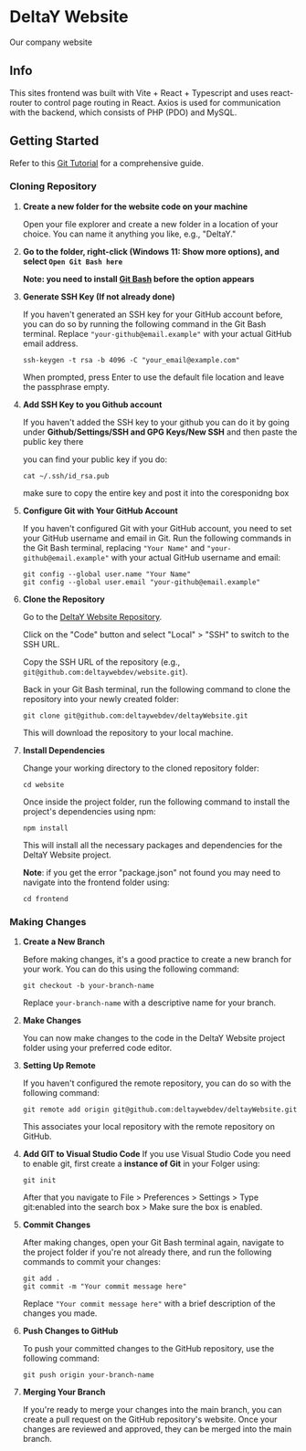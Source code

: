 # DeltaY Website
Our company website

## Info
This sites frontend was built with Vite + React + Typescript and uses react-router to control page routing in React.
Axios is used for communication with the backend, which consists of PHP (PDO) and MySQL.

## Getting Started
Refer to this [Git Tutorial](https://www.atlassian.com/git/tutorials) for a comprehensive guide.

### Cloning Repository
1. **Create a new folder for the website code on your machine**

   Open your file explorer and create a new folder in a location of your choice. You can name it anything you like, e.g., "DeltaY."

2. **Go to the folder, right-click (Windows 11: Show more options), and select `Open Git Bash here`**

   **Note: you need to install [Git Bash](https://gitforwindows.org/) before the option appears**

3. **Generate SSH Key (If not already done)**

   If you haven't generated an SSH key for your GitHub account before, you can do so by running the following command in the Git Bash terminal. Replace `"your-github@email.example"` with your actual GitHub email address.

   ```shell
   ssh-keygen -t rsa -b 4096 -C "your_email@example.com"
   ```

   When prompted, press Enter to use the default file location and leave the passphrase empty.

4. **Add SSH Key to you Github account**

   If you haven't added the SSH key to your github you can do it by going under **Github/Settings/SSH and GPG Keys/New SSH** and then paste the public key there

   you can find your public key if you do:

    ```shell
   cat ~/.ssh/id_rsa.pub
   ```
   make sure to copy the entire key and post it into the coresponidng box

5. **Configure Git with Your GitHub Account**

   If you haven't configured Git with your GitHub account, you need to set your GitHub username and email in Git. Run the following commands in the Git Bash terminal, replacing `"Your Name"` and `"your-github@email.example"` with your actual GitHub username and email:

   ```shell
   git config --global user.name "Your Name"
   git config --global user.email "your-github@email.example"
   ```
6. **Clone the Repository**

   Go to the [DeltaY Website Repository](https://github.com/deltaywebdev/deltayWebsite).

   Click on the "Code" button and select "Local" > "SSH" to switch to the SSH URL.

   Copy the SSH URL of the repository (e.g., `git@github.com:deltaywebdev/website.git`).

   Back in your Git Bash terminal, run the following command to clone the repository into your newly created folder:

   ```shell
   git clone git@github.com:deltaywebdev/deltayWebsite.git
   ```

   This will download the repository to your local machine.

7. **Install Dependencies**

   Change your working directory to the cloned repository folder:

   ```shell
   cd website
   ```

   Once inside the project folder, run the following command to install the project's dependencies using npm:

   ```shell
   npm install
   ```

   
   This will install all the necessary packages and dependencies for the DeltaY Website project.

   **Note**: if you get the error "package.json" not found you may need to navigate into the frontend folder using:

   ```shell
   cd frontend
   ```

### Making Changes
1. **Create a New Branch**

   Before making changes, it's a good practice to create a new branch for your work. You can do this using the following command:

   ```shell
   git checkout -b your-branch-name
   ```

   Replace `your-branch-name` with a descriptive name for your branch.

2. **Make Changes**

   You can now make changes to the code in the DeltaY Website project folder using your preferred code editor.

3. **Setting Up Remote**

    If you haven't configured the remote repository, you can do so with the following command:

    ```shell
    git remote add origin git@github.com:deltaywebdev/deltayWebsite.git
    ```

    This associates your local repository with the remote repository on GitHub.

4. **Add GIT to Visual Studio Code**
   If you use Visual Studio Code you need to enable git, first create a **instance of Git** in your Folger using:

    ```shell
   git init
   ```
   After that you navigate to File > Preferences > Settings > Type git:enabled into the search box > Make sure the box is enabled.

 
5. **Commit Changes**

   After making changes, open your Git Bash terminal again, navigate to the project folder if you're not already there, and run the following commands to commit your changes:

   ```shell
   git add .
   git commit -m "Your commit message here"
   ```

   Replace `"Your commit message here"` with a brief description of the changes you made.

6. **Push Changes to GitHub**

   To push your committed changes to the GitHub repository, use the following command:

   ```shell
   git push origin your-branch-name
   ```

7. **Merging Your Branch**

    If you're ready to merge your changes into the main branch, you can create a pull request on the GitHub repository's website. Once your changes are reviewed and approved, they can be merged into the main branch.
